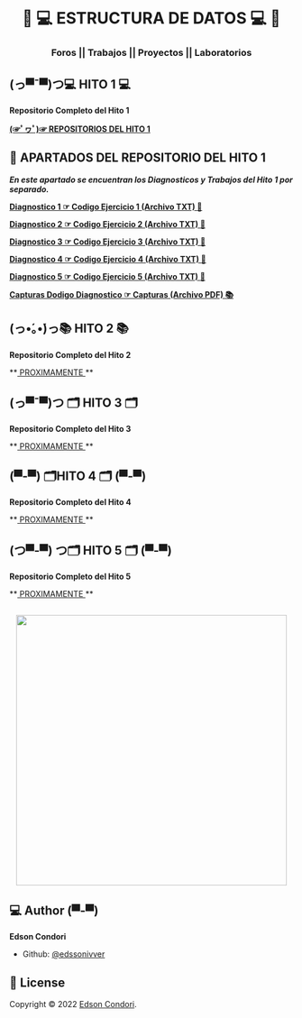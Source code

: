 <h1 align="center"> 🤖 💻​ ESTRUCTURA DE DATOS 💻​ 🤖​</h1>
<h3 align="center">Foros || Trabajos || Proyectos || Laboratorios </h3>

## (っ▀¯▀)つ💻 HITO 1 💻

**Repositorio Completo del Hito 1**

<A href="https://github.com/edssonivver/ESTRUCTURA-DE-DATOS/tree/main/HITO-1"> **(☞ﾟヮﾟ)☞ REPOSITORIOS DEL HITO 1**  </A>



## 🚀 APARTADOS DEL REPOSITORIO DEL HITO 1

***En este apartado se encuentran los Diagnosticos y Trabajos del Hito 1 por separado.***


**<A href="https://github.com/edssonivver/ESTRUCTURA-DE-DATOS/blob/main/HITO-1/EJERCICIO-1-CODIGO.txt"> Diagnostico 1 ☞ Codigo Ejercicio 1 (Archivo TXT) 📄</A>**

**<A href="https://github.com/edssonivver/ESTRUCTURA-DE-DATOS/blob/main/HITO-1/EJERCICIO-2-CODIGO.txt"> Diagnostico 2 ☞ Codigo Ejercicio 2 (Archivo TXT) 📄</A>**

**<A href="https://github.com/edssonivver/ESTRUCTURA-DE-DATOS/blob/main/HITO-1/EJERCICIO-3-CODIGO.txt"> Diagnostico 3 ☞ Codigo Ejercicio 3 (Archivo TXT) 📄</A>**

**<A href="https://github.com/edssonivver/ESTRUCTURA-DE-DATOS/blob/main/HITO-1/EJERCICIO-4-CODIGO.txt"> Diagnostico 4 ☞ Codigo Ejercicio 4 (Archivo TXT) 📄</A>**

**<A href="https://github.com/edssonivver/ESTRUCTURA-DE-DATOS/blob/main/HITO-1/EJERCICIO-5-CODIGO.txt"> Diagnostico 5 ☞ Codigo Ejercicio 5 (Archivo TXT) 📄</A>**

 **<A href="https://github.com/edssonivver/ESTRUCTURA-DE-DATOS/blob/main/HITO-1/EJERCICIOS-DE-DIAGNOSTICO-CAPTURAS.pdf"> Capturas Dodigo Diagnostico  ☞ Capturas   (Archivo PDF) 📚​</A>**



## (っ•́｡•́)っ📚  HITO 2 📚

**Repositorio Completo del Hito 2**
<P>**<A href="  "> PROXIMAMENTE  </A>**</P>

## (っ▀¯▀)つ 🗂️​ HITO 3 🗂️​

**Repositorio Completo del Hito 3**
<P>**<A href="  "> PROXIMAMENTE  </A>**</P>



## (▀-▀) 🗂️​ HITO 4 🗂️ (▀-▀)​

**Repositorio Completo del Hito 4**
<P>**<A href="  "> PROXIMAMENTE  </A>**</P>

## (つ▀-▀) つ🗂️​ HITO 5 🗂️ (▀-▀)​

**Repositorio Completo del Hito 5**
<P>**<A href="  "> PROXIMAMENTE  </A>**</P>

## 
<p align="center">
    <img img src="https://media.tenor.com/2uyENRmiUt0AAAAC/coding.gif" width="480">
	
</p>


## 💻 Author (▀-▀)

**Edson Condori**
- Github: [@edssonivver](https://github.com/edssonivver)

## 📝 License

Copyright © 2022 [Edson Condori](https://github.com/edssonivver).
